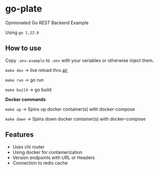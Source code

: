 # go-plate

Opinionated Go REST Backend Example

Using `go 1.22.0`

## How to use

Copy `.env.example` to `.env` with your variables or otherwise inject them.

`make dev` -> live reload thru [air](https://github.com/air-verse/air)

`make run` -> go run

`make build` -> go build

**Docker commands**

`make up` -> Spins up docker container(s) with docker-compose

`make down` -> Spins down docker container(s) with docker-compose

## Features

- Uses chi router
- Using docker for containerization
- Version endpoints with URL or Headers
- Connection to redis cache
